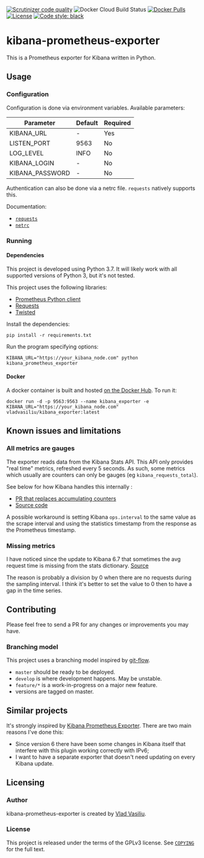 [![Scrutinizer code quality](https://img.shields.io/scrutinizer/g/vladvasiliu/kibana-prometheus-exporter-py.svg)](https://scrutinizer-ci.com/g/vladvasiliu/kibana-prometheus-exporter-py/)
![Docker Cloud Build Status](https://img.shields.io/docker/cloud/build/vladvasiliu/kibana_exporter.svg)
[![Docker Pulls](https://img.shields.io/docker/pulls/vladvasiliu/kibana_exporter.svg)](https://hub.docker.com/r/vladvasiliu/kibana_exporter)
[![License](https://img.shields.io/github/license/vladvasiliu/kibana-prometheus-exporter-py.svg)](COPYING)
[![Code style: black](https://img.shields.io/badge/code%20style-black-000000.svg)](https://github.com/psf/black)


# kibana-prometheus-exporter

This is a Prometheus exporter for Kibana written in Python.

## Usage

### Configuration

Configuration is done via environment variables. Available parameters:

|Parameter      |Default|Required|
|---------------|-------|--------|
|KIBANA_URL     |-      |Yes     |
|LISTEN_PORT    |9563   |No      |
|LOG_LEVEL      |INFO   |No      |
|KIBANA_LOGIN   |-      |No      |
|KIBANA_PASSWORD|-      |No      |

Authentication can also be done via a netrc file. `requests` natively supports this.

Documentation:
* [`requests`](http://docs.python-requests.org/en/master/user/authentication/)
* [`netrc`](https://www.gnu.org/software/inetutils/manual/html_node/The-_002enetrc-file.html)


### Running

#### Dependencies

This project is developed using Python 3.7. It will likely work with all supported versions of Python 3, but it's not tested.

This project uses the following libraries:

* [Prometheus Python client](https://github.com/prometheus/client_python)
* [Requests](http://docs.python-requests.org/en/master/)
* [Twisted](https://www.twistedmatrix.com/trac/)

Install the dependencies:

    pip install -r requirements.txt

Run the program specifying options:

    KIBANA_URL="https://your_kibana_node.com" python kibana_prometheus_exporter


#### Docker

A docker container is built and hosted [on the Docker Hub](https://pipenv.readthedocs.io/en/latest/). To run it:

    docker run -d -p 9563:9563 --name kibana_exporter -e KIBANA_URL="https://your_kibana_node.com" vladvasiliu/kibana_exporter:latest


## Known issues and limitations

### All metrics are gauges

The exporter reads data from the Kibana Stats API. This API only provides "real time" metrics, refreshed every 5 seconds.
As such, some metrics which usually are counters can only be gauges (eg `kibana_requests_total`).

See below for how Kibana handles this internally :

* [PR that replaces accumulating counters](https://github.com/elastic/kibana/pull/20577/files#r202416647)
* [Source code](https://github.com/elastic/kibana/blob/master/src/legacy/server/status/collectors/get_ops_stats_collector.js#L27)

A possible workaround is setting Kibana `ops.interval` to the same value as the scrape interval
and using the statistics timestamp from the response as the Prometheus timestamp.

### Missing metrics

I have noticed since the update to Kibana 6.7 that sometimes the avg request time is missing from the stats dictionary.
[Source](https://github.com/elastic/kibana/blob/6.7/src/server/status/lib/metrics.js#L73)

The reason is probably a division by 0 when there are no requests during the sampling interval.
I think it's better to set the value to 0 then to have a gap  in the time series.


## Contributing

Please feel free to send a PR for any changes or improvements you may have.

### Branching model

This project uses a branching model inspired by [git-flow](https://datasift.github.io/gitflow/IntroducingGitFlow.html).

* `master` should be ready to be deployed.
* `develop` is where development happens. May be unstable.
* `feature/*` is a work-in-progress on a major new feature.
* versions are tagged on master.

## Similar projects

It's strongly inspired by [Kibana Prometheus Exporter](https://github.com/pjhampton/kibana-prometheus-exporter). There are two main reasons I've done this:

* Since version 6 there have been some changes in Kibana itself that interfere with this plugin working correctly with IPv6;
* I want to have a separate exporter that doesn't need updating on every Kibana update.



## Licensing

### Author
kibana-prometheus-exporter is created by [Vlad Vasiliu](https://github.com/vladvasiliu/).

### License
This project is released under the terms of the GPLv3 license. See [`COPYING`](COPYING) for the full text.

